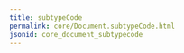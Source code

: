 ```yaml
---
title: subtypeCode
permalink: core/Document.subtypeCode.html
jsonid: core_document_subtypecode
---
```


